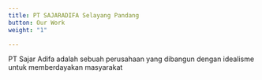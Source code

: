 ```yaml
---
title: PT SAJARADIFA Selayang Pandang
button: Our Work
weight: "1"

---
```

PT Sajar Adifa adalah sebuah perusahaan yang dibangun dengan idealisme untuk memberdayakan masyarakat 